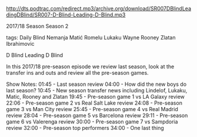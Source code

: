 http://dts.podtrac.com/redirect.mp3/archive.org/download/SR007DBlindLeadingDBlind/SR007-D-Blind-Leading-D-Blind.mp3

2017/18 Season
Season 2

tags:
 Daily Blind
 Nemanja Matić
 Romelu Lukaku
 Wayne Rooney
 Zlatan Ibrahimovic

D Blind Leading D Blind

In this 2017/18 pre-season episode we review last season, look at the transfer ins and outs and review all the pre-season games.

Show Notes:
01:45 - Last season review
04:00 - How did the new boys do last season?
10:45 - New season transfer news including Lindelof, Lukaku, Matic, Rooney and Zlatan
19:45 - Pre-season game 1 vs LA Galaxy review
22:06 - Pre-season game 2 vs Real Salt Lake review
24:08 - Pre-season game 3 vs Man City review
25:45 - Pre-season game 4 vs Real Madrid review
28:04 - Pre-season game 5 vs Barcelona review
29:11 - Pre-season game 6 vs Valerenga review
30:00 - Pre-season game 7 vs Sampdoria review
32:00 - Pre-season top performers
34:00 - One last thing